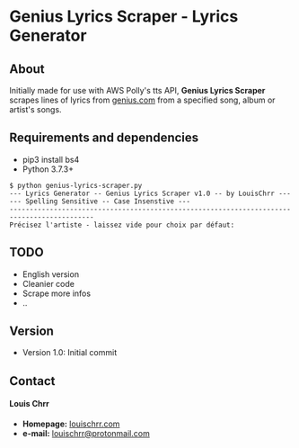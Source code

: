 Genius Lyrics Scraper - Lyrics Generator
==============================================
## About
Initially made for use with AWS Polly's tts API,  **Genius Lyrics Scraper** scrapes lines of lyrics from [genius.com](https://genius.com/) from a specified song, album or artist's songs.

## Requirements and dependencies
- pip3 install bs4
- Python 3.7.3+

```
$ python genius-lyrics-scraper.py
--- Lyrics Generator -- Genius Lyrics Scraper v1.0 -- by LouisChrr ---
--- Spelling Sensitive -- Case Insenstive ---
-------------------------------------------------------------------------------------------
Précisez l'artiste - laissez vide pour choix par défaut:

```
## TODO
* English version
* Cleanier code
* Scrape more infos
* ..

## Version 
* Version 1.0: Initial commit

## Contact
#### Louis Chrr
* **Homepage:** [louischrr.com](https://www.louischrr.com)
* **e-mail:** louischrr@protonmail.com
